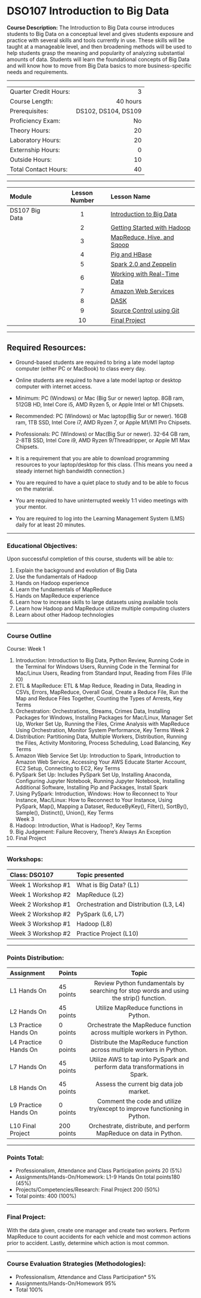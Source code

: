 # DSO107 Introduction to Big Data

**Course Description:** The Introduction to Big Data course introduces students to Big Data on a conceptual level and gives students exposure and practice with several skills and tools currently in use.  These skills will be taught at a manageable level, and then broadening methods will be used to help students grasp the meaning and popularity of analyzing substantial amounts of data.  Students will learn the foundational concepts of Big Data and will know how to move from Big Data basics to more business-specific needs and requirements.

<hr style="border: 0; height: 1px; background-image: linear-gradient(to right, rgba(0, 0, 0, 0), rgba(0, 0, 0, 0.75), rgba(0, 0, 0, 0));"/>

|                     |    |
|:---                 |---:|
|Quarter Credit Hours:|3|
|Course Length:       |40 hours|
|Prerequisites:       |DS102, DS104, DS109|
|Proficiency Exam:    |No|
|Theory Hours: 	      |20|
|Laboratory Hours:	  |20|
|Externship Hours:	  |0 |
|Outside Hours:	      |10|
|Total Contact Hours: |40|

<hr style="border: 0; height: 1px; background-image: linear-gradient(to right, rgba(0, 0, 0, 0), rgba(0, 0, 0, 0.75), rgba(0, 0, 0, 0));"/>


|Module                 |Lesson Number|Lesson Name|
|:---                   |:---:        |:---       |
|DS107 Big Data         |1   | [Introduction to Big Data](DS107L1.ipynb)  |
|                       |2   | [Getting Started with Hadoop](DS107L2.ipynb)                |
|                       |3   | [MapReduce, Hive, and Sqoop](DS107L3.ipynb)              |
|                       |4   | [Pig and HBase](DS107L4.ipynb)|
|                       |5   | [Spark 2.0 and Zeppelin](DS107L5.ipynb)      |
|                       |6   | [Working with Real-Time Data](DS107L6.ipynb)        | 
|                       |7   | [Amazon Web Services](DS107L7.ipynb)       |
|                       |8   | [DASK](DS107L8.ipynb)   | 
|                       |9   | [Source Control using Git](DS107L9.ipynb)  | 
|                       |10  | [Final Project ](DS107L10.ipynb)         | 

<hr style="border: 0; height: 1px; background-image: linear-gradient(to right, rgba(0, 0, 0, 0), rgba(0, 0, 0, 0.75), rgba(0, 0, 0, 0));"/>

## Required Resources: 
- Ground-based students are required to bring a late model laptop computer (either PC or MacBook) to class every day.  

- Online students are required to have a late model laptop or desktop computer with internet access.  

- Minimum: PC (Windows) or Mac (Big Sur or newer) laptop. 8GB ram, 512GB HD, Intel Core i5,  AMD Ryzen 5, or Apple Intel or M1 Chipsets.

- Recommended: PC (Windows) or Mac laptop(Big Sur or newer). 16GB ram, 1TB SSD, Intel Core i7, AMD Ryzen 7, or Apple M1/M1 Pro Chipsets.

- Professionals: PC (Windows) or Mac(Big Sur or newer). 32-64 GB ram, 2-8TB SSD, Intel Core i9, AMD Ryzen 9/Threadripper, or Apple M1 Max Chipsets.

- It is a requirement that you are able to download programming resources to your laptop/desktop for this class. (This means you need a steady internet high bandwidth connection.)

- You are required to have a quiet place to study and to be able to focus on the material.

- You are required to have uninterrupted weekly 1:1 video meetings with your mentor.

- You are required to log into the Learning Management System (LMS) daily for at least 20 minutes.

<hr style="border: 0; height: 1px; background-image: linear-gradient(to right, rgba(0, 0, 0, 0), rgba(0, 0, 0, 0.75), rgba(0, 0, 0, 0));"/>

### Educational Objectives:
Upon successful completion of this course, students will be able to: 

1.	Explain the background and evolution of Big Data
2.	Use the fundamentals of Hadoop
3.	Hands on Hadoop experience
4.	Learn the fundamentals of MapReduce
5.	Hands on MapReduce experience
6.	Learn how to increase skills to large datasets using available tools
7.	Learn how Hadoop and MapReduce utilize multiple computing clusters
8.	Learn about other Hadoop technologies

<hr style="border: 0; height: 1px; background-image: linear-gradient(to right, rgba(0, 0, 0, 0), rgba(0, 0, 0, 0.75), rgba(0, 0, 0, 0));"/>

### Course Outline

Course:
Week 1
1.	Introduction: Introduction to Big Data, Python Review, Running Code in the Terminal for Windows Users, Running Code in the Terminal for Mac/Linux Users, Reading from Standard Input, Reading from Files (File IO)
2.	ETL & MapReduce: ETL & Map Reduce, Reading in Data, Reading in CSVs, Errors, MapReduce, Overall Goal, Create a Reduce File, Run the Map and Reduce Files Together, Counting the Types of Arrests, Key Terms
3.	Orchestration: Orchestrations, Streams, Crimes Data, Installing Packages for Windows, Installing Packages for Mac/Linux, Manager Set Up, Worker Set Up, Running the Files, Crime Analysis with MapReduce Using Orchestration, Monitor System Performance, Key Terms
Week 2
4.	Distribution: Partitioning Data, Multiple Workers, Distribution, Running the Files, Activity Monitoring, Process Scheduling, Load Balancing, Key Terms
5.	Amazon Web Service Set Up: Introduction to Spark, Introduction to Amazon Web Service, Accessing Your AWS Educate Starter Account, EC2 Setup, Connecting to EC2, Key Terms
6.	PySpark Set Up: Includes PySpark Set Up, Installing Anaconda, Configuring Jupyter Notebook, Running Jupyter Notebook, Installing Additional Software, Installing Pip and Packages, Install Spark 
7.	Using PySpark: Introduction, Windows: How to Reconnect to Your Instance, Mac/Linux: How to Reconnect to Your Instance, Using PySpark, Map(), Mapping a Dataset, ReduceByKey(), Filter(), SortBy(), Sample(), Distinct(), Union(), Key Terms   
Week 3
8.	Hadoop: Introduction, What is Hadoop?, Key Terms 
9.	Big Judgement: Failure Recovery, There’s Always An Exception
10.	Final Project

<hr style="border: 0; height: 1px; background-image: linear-gradient(to right, rgba(0, 0, 0, 0), rgba(0, 0, 0, 0.75), rgba(0, 0, 0, 0));"/>

### Workshops:
|Class: DSO107|	Topic presented|
|:-- |:--|
|Week 1 Workshop #1| 	What is Big Data? (L1)|
|Week 1 Workshop #2| 	MapReduce (L2)|
|Week 2 Workshop #1| 	Orchestration and Distribution (L3, L4)|
|Week 2 Workshop #2| 	PySpark (L6, L7)|
|Week 3 Workshop #1| 	Hadoop (L8)|
|Week 3 Workshop #2| 	Practice Project (L10)|

<hr style="border: 0; height: 1px; background-image: linear-gradient(to right, rgba(0, 0, 0, 0), rgba(0, 0, 0, 0.75), rgba(0, 0, 0, 0));"/>

### Points Distribution:
|Assignment| Points| Topic|
|:-- |:-- |:--:|
|L1 Hands On | 45 points | Review Python fundamentals by searching for stop words and using the strip() function.| 
|L2 Hands On | 45 points | Utilize MapReduce functions in Python.|
|L3 Practice Hands On | 0 points | Orchestrate the MapReduce function across multiple workers in Python.| 
|L4 Practice Hands On | 0 points| Distribute the MapReduce function across multiple workers in Python. |
|L7 Hands On | 45 points |  Utilize AWS to tap into PySpark and perform data transformations in Spark.|
|L8 Hands On | 45 points|  Assess the current big data job market.|
|L9 Practice Hands On | 0 points | Comment the code and utilize try/except to improve functioning in Python.| 
|L10 Final Project | 200 points |  Orchestrate, distribute, and perform MapReduce on data in Python.|

<hr style="border: 0; height: 1px; background-image: linear-gradient(to right, rgba(0, 0, 0, 0), rgba(0, 0, 0, 0.75), rgba(0, 0, 0, 0));"/>

### Points Total:

- Professionalism, Attendance and Class Participation points 20 (5%) 
- Assignments/Hands-On/Homework: L1-9 Hands On total points180 (45%)
- Projects/Competencies/Research: Final Project 200 (50%) 
- Total points: 400 (100%)

<hr style="border: 0; height: 1px; background-image: linear-gradient(to right, rgba(0, 0, 0, 0), rgba(0, 0, 0, 0.75), rgba(0, 0, 0, 0));"/>

### Final Project:
With the data given, create one manager and create two workers.  Perform MapReduce to count accidents for each vehicle and most common actions prior to accident.  Lastly, determine which action is most common.

<hr style="border: 0; height: 1px; background-image: linear-gradient(to right, rgba(0, 0, 0, 0), rgba(0, 0, 0, 0.75), rgba(0, 0, 0, 0));"/>

### Course Evaluation Strategies (Methodologies):
- Professionalism, Attendance and Class Participation*	    5%
- Assignments/Hands-On/Homework	  95%
- Total	100%

 

